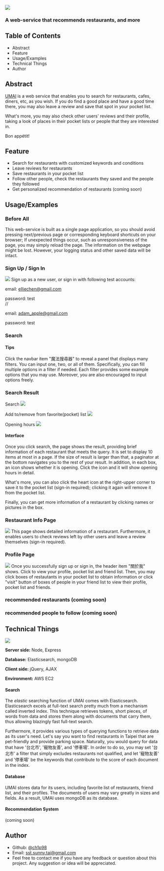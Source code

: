 ![](https://i.imgur.com/Pu64hiV.png)

### A web-service that recommends restaurants, and more

## Table of Contents

- Abstract
- Feature
- Usage/Examples
- Technical Things
- Author

## Abstract

[UMAI](https://chipmunk.vip) is a web service that enables you to search for restaurants, cafes, diners, etc, as you wish. If you do find a good place and have a good time there, you may also leave a review and save that spot in your pocket list.

What's more, you may also check other users' reviews and their profile, taking a look of places in their pocket lists or people that they are interested in.

Bon appétit!

## Feature

- Search for restaurants with customized keywords and conditions
- Leave reviews for restaurants
- Save restaurants in your pocket list
- Follow other people, check the restaurants they saved and the people they followed
- Get personalized recommendation of restaurants (coming soon)

## Usage/Examples

### Before All

This web-service is built as a single page application, so you should avoid pressing next/previous page or corresponding keyboard shortcuts on your browser; If unexpected things occur, such as unresponsiveness of the page, you may simply reload the page. The information on the webpage might be lost. However, your logging status and other saved data will be intact.

### Sign Up / Sign In

![](https://i.imgur.com/BtxIgBg.gif)
Sign up as a new user, or sign in with following test accounts:

email: elliechen@gmail.com

password: test  
//

email: adam_apple@gmail.com

password: test

### Search

#### Tips

Click the navbar item "魔法搜尋器" to reveal a panel that displays many filters. You can input one, two, or all of them.
Specifically, you can fill multiple options in a filter if needed. Each filter provides some example options that you may use. Moreover, you are also encouraged to input options freely.

### Search Result

Search
![](https://i.imgur.com/Pkbv4qZ.gif)

Add to/remove from favorite(pocket) list
![](https://i.imgur.com/LfvG98r.gif)

Opening hours
![](https://i.imgur.com/7abtoK7.gif)

#### Interface

Once you click search, the page shows the result, providing brief information of each restaurant that meets the query. It is set to display 10 items at most in a page. If the size of result is larger than that, a paginator at the bottom navigates you to the rest of your result.
In addition, in each box, an icon shows whether it is opening. Click the icon and it will show opening hours in detail.

What's more, you can also click the heart icon at the right-upper corner to save it to the pocket list (sign-in required); clicking it again will remove it from the pocket list.

Finally, you can get more information of a restaurant by clicking names or pictures in the box.

### Restaurant Info Page

![](https://i.imgur.com/3Sbq7lk.gif)
This page shows detailed information of a restaurant. Furthermore, it enables users to check reviews left by other users and leave a review themselves (sign-in required).

### Profile Page

![](https://i.imgur.com/z08iIZd.gif)
Once you successfully sign up or sign in, the header item "關於我" shows. Click to view your profile, pocket list and friend list.
Then, you may click boxes of restautants in your pocket list to obtain information or click "visit" button of boxes of people in your friend list to view their profile, pocket list and friends.

### recommended restaurants (coming soon)

### recommended people to follow (coming soon)

## Technical Things

![](https://i.imgur.com/VYVJPjR.png)

**Server side:** Node, Express

**Database:** Elasticsearch, mongoDB

**Client side:** jQuery, AJAX

**Environment:** AWS EC2

#### Search

The _elastic_ searching function of UMAI comes with Elasticsearch. Elasticsearch excels at full-text search pretty much from a mechanism called inverted index. This technique retrieves tokens, short pieces, of words from data and stores them along with documents that carry them, thus allowing blazingly fast full-text search.

Furthermore, it provides various types of querying functions to retrieve data as its user's need. Let's say you want to find restaurants in Taipei that are pet-friendly and provide parking space. Naturally, you would query for data that have '台北市', '寵物友善', and '停車場'. In order to do so, you may set '台北市' a filter that simply excludes restaurants not qualified, and let '寵物友善' and '停車場' be the keywords that contribute to the score of each document in the index.

#### Database

UMAI stores data for its users, including favorite list of restaurants, friend list, and their profiles. The documents of users may vary greatly in sizes and fields. As a result, UMAI uses mongoDB as its database.

#### Recommendation System

(coming soon)

## Author

- Github: [@ch1p98](https://github.com/ch1p98)
- Email: sst.sunny.tai@gmail.com
- Feel free to contact me if you have any feedback or question about this project. Any suggestion or idea will be appreciated.
